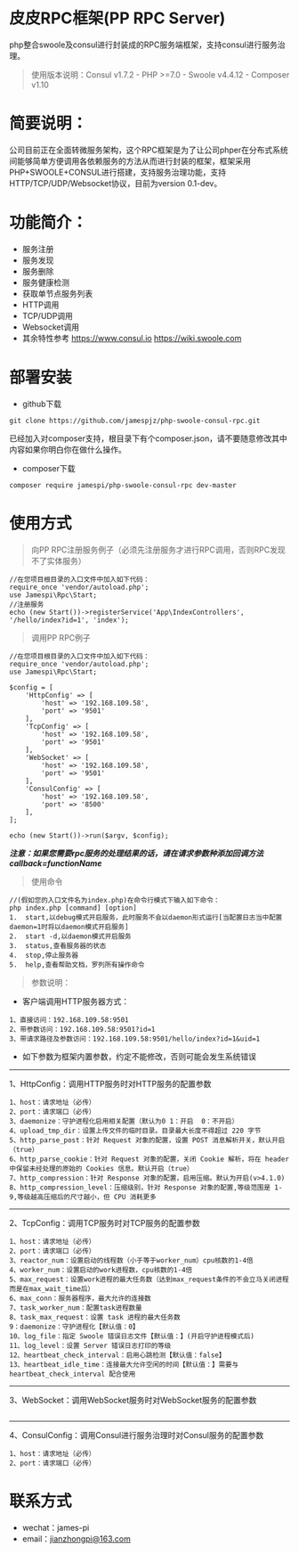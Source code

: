 # 皮皮RPC框架(PP RPC Server)
php整合swoole及consul进行封装成的RPC服务端框架，支持consul进行服务治理。

>使用版本说明：Consul v1.7.2 - PHP >=7.0 - Swoole v4.4.12 - Composer v1.10

# 简要说明：
公司目前正在全面转微服务架构，这个RPC框架是为了让公司phper在分布式系统间能够简单方便调用各依赖服务的方法从而进行封装的框架，框架采用PHP+SWOOLE+CONSUL进行搭建，支持服务治理功能，支持HTTP/TCP/UDP/Websocket协议，目前为version 0.1-dev。

# 功能简介：
* 服务注册
* 服务发现
* 服务删除
* 服务健康检测
* 获取单节点服务列表
* HTTP调用
* TCP/UDP调用
* Websocket调用
* 其余特性参考 https://www.consul.io https://wiki.swoole.com

# 部署安装
* github下载
```
git clone https://github.com/jamespjz/php-swoole-consul-rpc.git
```
已经加入对composer支持，根目录下有个composer.json，请不要随意修改其中内容如果你明白你在做什么操作。
* composer下载
```
composer require jamespi/php-swoole-consul-rpc dev-master
```

# 使用方式
> 向PP RPC注册服务例子（必须先注册服务才进行RPC调用，否则RPC发现不了实体服务）
```
//在您项目根目录的入口文件中加入如下代码：
require_once 'vendor/autoload.php';
use Jamespi\Rpc\Start;
//注册服务
echo (new Start())->registerService('App\IndexControllers', '/hello/index?id=1', 'index');

```
> 调用PP RPC例子

```
//在您项目根目录的入口文件中加入如下代码：
require_once 'vendor/autoload.php';
use Jamespi\Rpc\Start;

$config = [
    'HttpConfig' => [
        'host' => '192.168.109.58',
        'port' => '9501'
    ],
    'TcpConfig' => [
        'host' => '192.168.109.58',
        'port' => '9501'
    ],
    'WebSocket' => [
        'host' => '192.168.109.58',
        'port' => '9501'
    ],
    'ConsulConfig' => [
        'host' => '192.168.109.58',
        'port' => '8500'
    ],
];

echo (new Start())->run($argv, $config);
```
***注意：如果您需要rpc服务的处理结果的话，请在请求参数种添加回调方法callback=functionName***
> 使用命令
```
//(假如您的入口文件名为index.php)在命令行模式下输入如下命令：
php index.php [command] [option]
1.  start,以debug模式开启服务，此时服务不会以daemon形式运行[当配置日志当中配置daemon=1时将以daemon模式开启服务]
2.  start -d,以daemon模式开启服务
3.  status,查看服务器的状态
4.  stop,停止服务器
5.  help,查看帮助文档，罗列所有操作命令
```
> 参数说明：
* 客户端调用HTTP服务器方式：
```
1、直接访问：192.168.109.58:9501
2、带参数访问：192.168.109.58:9501?id=1
3、带请求路径及参数访问：192.168.109.58:9501/hello/index?id=1&uid=1
```
* 如下参数为框架内置参数，约定不能修改，否则可能会发生系统错误
---
1、HttpConfig：调用HTTP服务时对HTTP服务的配置参数
```
1、host：请求地址（必传）
2、port：请求端口（必传）
3、daemonize：守护进程化启用相关配置（默认为0 1：开启  0：不开启）
4、upload_tmp_dir：设置上传文件的临时目录。目录最大长度不得超过 220 字节
5、http_parse_post：针对 Request 对象的配置，设置 POST 消息解析开关，默认开启（true）
6、http_parse_cookie：针对 Request 对象的配置，关闭 Cookie 解析，将在 header 中保留未经处理的原始的 Cookies 信息。默认开启（true）
7、http_compression：针对 Response 对象的配置，启用压缩。默认为开启(v>4.1.0)
8、http_compression_level：压缩级别，针对 Response 对象的配置,等级范围是 1-9,等级越高压缩后的尺寸越小，但 CPU 消耗更多
```
---
2、TcpConfig：调用TCP服务时对TCP服务的配置参数
```
1、host：请求地址（必传）
2、port：请求端口（必传）
3、reactor_num：设置启动的线程数（小于等于worker_num）cpu核数的1-4倍
4、worker_num：设置启动的work进程数，cpu核数的1-4倍
5、max_request：设置work进程的最大任务数（达到max_request条件的不会立马关闭进程而是在max_wait_time后）
6、max_conn：服务器程序，最大允许的连接数
7、task_worker_num：配置task进程数量
8、task_max_request：设置 task 进程的最大任务数
9：daemonize：守护进程化【默认值：0】
10、log_file：指定 Swoole 错误日志文件【默认值：】(开启守护进程模式后)
11、log_level：设置 Server 错误日志打印的等级
12、heartbeat_check_interval：启用心跳检测【默认值：false】
13、heartbeat_idle_time：连接最大允许空闲的时间【默认值：】需要与 heartbeat_check_interval 配合使用
```
---
3、WebSocket：调用WebSocket服务时对WebSocket服务的配置参数
```

```
---
4、ConsulConfig：调用Consul进行服务治理时对Consul服务的配置参数
```
1、host：请求地址（必传）
2、port：请求端口（必传）
```

# 联系方式
* wechat：james-pi
* email：jianzhongpi@163.com
